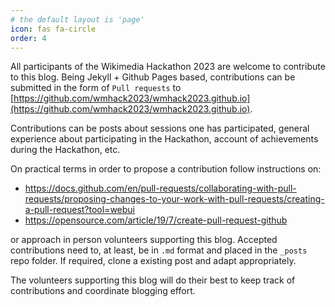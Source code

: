 ```yaml
---
# the default layout is 'page'
icon: fas fa-circle
order: 4
---
```


All participants of the Wikimedia Hackathon 2023 are welcome to contribute to this blog.
Being Jekyll + Github Pages based, contributions can be submitted in the form of `Pull requests` to [https://github.com/wmhack2023/wmhack2023.github.io](https://github.com/wmhack2023/wmhack2023.github.io).

Contributions can be posts about sessions one has participated, general experience about participating in the Hackathon, account of achievements during the Hackathon, etc.

On practical terms in order to propose a contribution follow instructions on:
+ https://docs.github.com/en/pull-requests/collaborating-with-pull-requests/proposing-changes-to-your-work-with-pull-requests/creating-a-pull-request?tool=webui
+ https://opensource.com/article/19/7/create-pull-request-github  

or approach in person volunteers supporting this blog. Accepted contributions need to, at least, be in `.md` format and placed in the `_posts` repo folder. If required, clone a existing post and adapt appropriately.

The volunteers supporting this blog will do their best to keep track of contributions and coordinate blogging effort.
